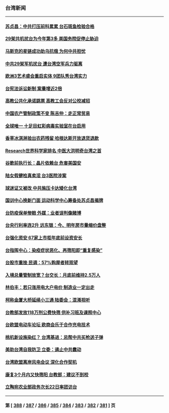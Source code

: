 ### 台湾新闻
---
#### [苏贞昌：中共打压前科累累 台石斑鱼检验合格](../../pages/ncid1349361/n13764841.md) 
#### [29架共机扰台为今年第3多 美国务院促停止胁迫](../../pages/ncid1349361/n13764254.md) 
#### [马斯克的星链成功助乌抗俄 为何中共担忧](../../pages/ncid1349361/n13764450.md) 
#### [中共29架军机扰台 遭台湾空军兵力驱离](../../pages/ncid1349361/n13764339.md) 
#### [欧洲3艺术盛会重启实体 9团队秀台湾实力](../../pages/ncid1349361/n13764376.md) 
#### [台宪法诉讼新制 案量增近2倍](../../pages/ncid1349361/n13764378.md) 
#### [高教公共化承诺跳票 高教工会反对公校减招](../../pages/ncid1349361/n13764379.md) 
#### [中国农产管制政策不变 陈吉仲：走正常贸易](../../pages/ncid1349361/n13764381.md) 
#### [全球唯一 十足目虹彩病毒实验室在台启用](../../pages/ncid1349361/n13764384.md) 
#### [香草冰淇淋验出农药残留 哈根达斯开放退货退款](../../pages/ncid1349361/n13764386.md) 
#### [Research世界科学家排名 中医大洪明奇台湾之首](../../pages/ncid1349361/n13764278.md) 
#### [谷歌前执行长：晶片依赖台 危害美国安](../../pages/ncid1349361/n13764366.md) 
#### [陆女假健检真卖淫 台3医院涉案](../../pages/ncid1349361/n13764359.md) 
#### [球迷证又被改 中共施压卡达矮化台湾](../../pages/ncid1349361/n13764358.md) 
#### [国训中心换新门面 运动科学中心筹备处苏贞昌揭牌](../../pages/ncid1349361/n13764361.md) 
#### [台防疫保单惨赔 外媒：业者误判像赌博](../../pages/ncid1349361/n13764226.md) 
#### [台央行利率连2升 远东银：今、明年房市量缩价盘整](../../pages/ncid1349361/n13764200.md) 
#### [台强化资安 67家上市柜年底前设资安长](../../pages/ncid1349361/n13764313.md) 
#### [台指挥中心：染疫症状恶化、再筛阳即“重复感染”](../../pages/ncid1349361/n13764314.md) 
#### [台股市重挫 民调：57%购屋者转观望](../../pages/ncid1349361/n13764198.md) 
#### [入境总量管制放宽？台交长：月底前维持2.5万人](../../pages/ncid1349361/n13764228.md) 
#### [林伯丰：若只涨用电大户电价 制造业一定出走](../../pages/ncid1349361/n13764204.md) 
#### [柯称金厦大桥延续小三通 陆委会：混淆视听](../../pages/ncid1349361/n13764185.md) 
#### [台教部发放118万剂公费快筛 供补习班及课照中心](../../pages/ncid1349361/n13764231.md) 
#### [台欧盟电动车论坛 欧商会乐于合作充电技术](../../pages/ncid1349361/n13764280.md) 
#### [桃机新设施染红？ 台湾基进：忌帮中共买枪送子弹](../../pages/ncid1349361/n13764187.md) 
#### [美助台湾自我防卫 立委：遏止中共蠢动](../../pages/ncid1349361/n13764202.md) 
#### [台湾欧盟离岸风电会议 深化合作契机](../../pages/ncid1349361/n13764206.md) 
#### [康复3个月内又快筛阳 台教部：建议不到校](../../pages/ncid1349361/n13764229.md) 
#### [立陶宛农业部政务次长22日率团访台](../../pages/ncid1349361/n13764111.md) 

---
#### 第 [ [388](./388.md) / [387](./387.md) / [386](./386.md) / [385](./385.md) / [384](./384.md) / [383](./383.md) / [382](./382.md) / [381](./381.md) ] 页
